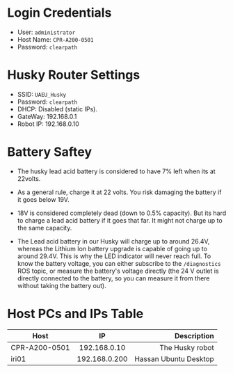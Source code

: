 # Login Credentials

- User: ``` administrator ```
- Host Name: ``` CPR-A200-0501 ```
- Password: ``` clearpath ```

# Husky Router Settings

- SSID: ``` UAEU_Husky ```
- Password: ``` clearpath ```
- DHCP: Disabled (static IPs).
- GateWay: 192.168.0.1
- Robot IP: 192.168.0.10

# Battery Saftey
- The husky lead acid battery is considered to have 7% left when its at 22volts.

- As a general rule, charge it at 22 volts. You risk damaging the battery if it goes below 19V.

- 18V is considered completely dead (down to 0.5% capacity). But its hard to charge a lead acid battery if it goes that far. It might not charge up to the same capacity.

- The Lead acid battery in our Husky will charge up to around 26.4V, whereas the Lithium Ion battery upgrade is capable of going up to around 29.4V. This is why the LED indicator will never reach full. To know the battery voltage, you can either subscribe to the ```/diagnostics``` ROS topic, or measure the battery's voltage directly (the 24 V outlet is directly connected to the battery, so you can measure it from there without taking the battery out).

# Host PCs and IPs Table

| Host          | IP           | Description  |
| ------------- |:-------------:| -------------:|
| CPR-A200-0501     | 192.168.0.10 | The Husky robot |
| iri01    | 192.168.0.200 | Hassan Ubuntu Desktop |
